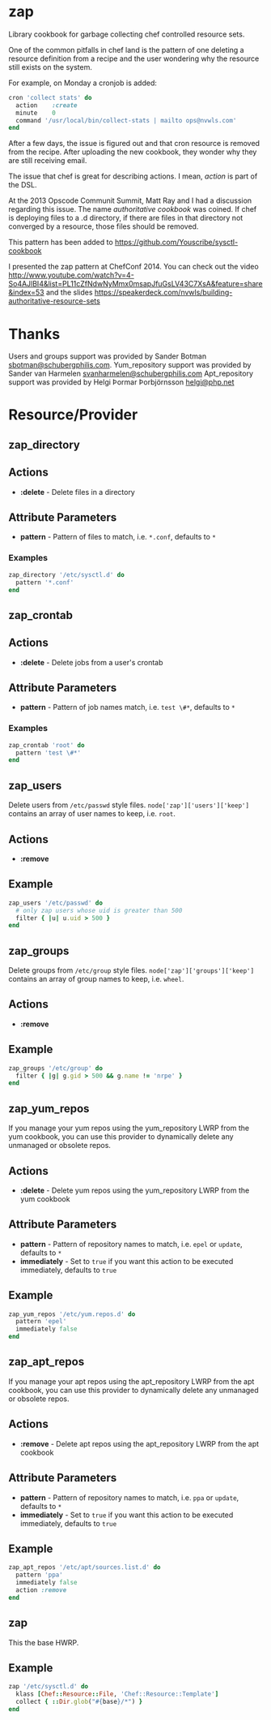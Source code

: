 zap
===

Library cookbook for garbage collecting chef controlled resource sets.

One of the common pitfalls in chef land is the pattern of one deleting a
resource definition from a recipe and the user wondering why the resource still
exists on the system.

For example, on Monday a cronjob is added:

```ruby
cron 'collect stats' do
  action	:create
  minute	0
  command '/usr/local/bin/collect-stats | mailto ops@nvwls.com'
end
```

After a few days, the issue is figured out and that cron resource is removed
from the recipe.  After uploading the new cookbook, they wonder why they are
still receiving email.

The issue that chef is great for describing actions.  I mean, *action* is part
of the DSL.

At the 2013 Opscode Communit Summit, Matt Ray and I had a discussion regarding
this issue.  The name *authoritative cookbook* was coined.  If chef is deploying
files to a .d directory, if there are files in that directory not converged by a
resource, those files should be removed.

This pattern has been added to https://github.com/Youscribe/sysctl-cookbook

I presented the zap pattern at ChefConf 2014. You can check out the
video
http://www.youtube.com/watch?v=4-So4AJlBI4&list=PL11cZfNdwNyMmx0msapJfuGsLV43C7XsA&feature=share&index=53
and the slides
https://speakerdeck.com/nvwls/building-authoritative-resource-sets

Thanks
======

Users and groups support was provided by Sander Botman <sbotman@schubergphilis.com>.
Yum_repository support was provided by Sander van Harmelen <svanharmelen@schubergphilis.com>
Apt_repository support was provided by Helgi Þormar Þorbjörnsson <helgi@php.net>

Resource/Provider
=================

zap_directory
-------------

## Actions

- **:delete** - Delete files in a directory

## Attribute Parameters

- **pattern** - Pattern of files to match, i.e. `*.conf`, defaults to `*`

### Examples

```ruby
zap_directory '/etc/sysctl.d' do
  pattern '*.conf'
end
```

zap_crontab
-----------

## Actions

- **:delete** - Delete jobs from a user's crontab

## Attribute Parameters

- **pattern** - Pattern of job names match, i.e. `test \#*`, defaults to `*`

### Examples

```ruby
zap_crontab 'root' do
  pattern 'test \#*'
end
```

zap_users
---------

Delete users from `/etc/passwd` style files.
`node['zap']['users']['keep']` contains an array of user names to
keep, i.e. `root`.

## Actions

- **:remove**

## Example

```ruby
zap_users '/etc/passwd' do
  # only zap users whose uid is greater than 500
  filter { |u| u.uid > 500 }
end
```

zap_groups
----------

Delete groups from `/etc/group` style files.
`node['zap']['groups']['keep']` contains an array of group names to
keep, i.e. `wheel`.

## Actions

- **:remove**

## Example

```ruby
zap_groups '/etc/group' do
  filter { |g| g.gid > 500 && g.name != 'nrpe' }
end
```

zap_yum_repos
-------------

If you manage your yum repos using the yum_repository LWRP from the yum cookbook,
you can use this provider to dynamically delete any unmanaged or obsolete repos.

## Actions

- **:delete** - Delete yum repos using the yum_repository LWRP from the yum cookbook

## Attribute Parameters

- **pattern** - Pattern of repository names to match, i.e. `epel` or `update`, defaults to `*`
- **immediately** - Set to `true` if you want this action to be executed immediately, defaults to `true`

## Example

```ruby
zap_yum_repos '/etc/yum.repos.d' do
  pattern 'epel'
  immediately false
end
```

zap_apt_repos
-------------

If you manage your apt repos using the apt_repository LWRP from the apt cookbook,
you can use this provider to dynamically delete any unmanaged or obsolete repos.

## Actions

- **:remove** - Delete apt repos using the apt_repository LWRP from the apt cookbook

## Attribute Parameters

- **pattern** - Pattern of repository names to match, i.e. `ppa` or `update`, defaults to `*`
- **immediately** - Set to `true` if you want this action to be executed immediately, defaults to `true`

## Example

```ruby
zap_apt_repos '/etc/apt/sources.list.d' do
  pattern 'ppa'
  immediately false
  action :remove
end
```

zap
---

This the base HWRP.

## Example

```ruby
zap '/etc/sysctl.d' do
  klass [Chef::Resource::File, 'Chef::Resource::Template']
  collect { ::Dir.glob("#{base}/*") }
end
```
